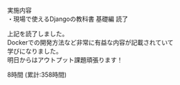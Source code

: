 実施内容  
・現場で使えるDjangoの教科書 基礎編 読了

上記を読了しました。   
Dockerでの開発方法など非常に有益な内容が記載されていて  
学びになりました。     
明日からはアウトプット課題頑張ります！

8時間 (累計:358時間)